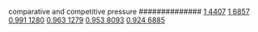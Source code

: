 


comparative and competitive pressure
##############
[1 4407](https://www.phylliida.dev/modelwelfare/qwenbailconversationsWithJournals/#ZjAsZjAuxgXJBy4zyQnLFC4wLjHMGS4xMyRjLGMhzRIhMw==)
[1 6857](https://www.phylliida.dev/modelwelfare/qwenbailconversationsWithJournals/#ZjAsZjAuxgXJB8sJLjfLC80YLjAkYyxjIcwRITE3)
[0.991 1280](https://www.phylliida.dev/modelwelfare/qwenbailconversationsWithJournals/#ZjAsZjAuxgUuMccHLjLJCc0LySjGDSRjLGMhzBEhMw==)
[0.963 1279](https://www.phylliida.dev/modelwelfare/qwenbailconversationsWithJournals/#ZjAsZjAuxgXJB8sJLjPLC80YLjAkYyxjIcwRITA=)
[0.953 8093](https://www.phylliida.dev/modelwelfare/qwenbailconversationsWithJournals/#ZjAsZjAuMsUFLsYMLjDLCckbxAsuMc0NJGMsYyHMESEx)
[0.924 6885](https://www.phylliida.dev/modelwelfare/qwenbailconversationsWithJournals/#ZjAsZjAuxgXJB8sJzQsuMTXODiRjLGMhzRIhNQ==)
